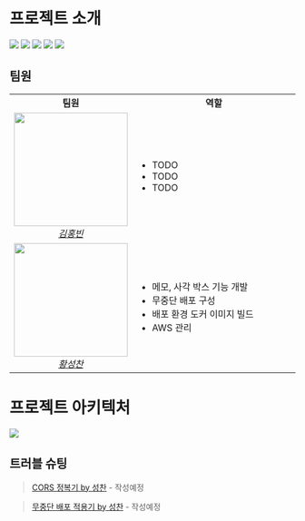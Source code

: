 # 프로젝트 소개
![](https://images.velog.io/images/prayme/post/58435a3b-a1ec-48ab-a809-5440754f4347/1.png)
![](https://images.velog.io/images/prayme/post/1a2269ff-838e-4ccf-8627-1a8161e8acf4/2.png)
![](https://images.velog.io/images/prayme/post/fddd4f71-fba3-4c99-9757-c98a64715d09/3.png)
![](https://images.velog.io/images/prayme/post/a83cb0e5-5a2c-4f8f-9c12-b704439bd35b/4.png)
![](https://images.velog.io/images/prayme/post/d6c0382d-6a93-4ac0-8c80-5cd39b2acc0e/5.png)

## 팀원
<table>
    <tr align="center">
        <td><B>팀원<B></td>
        <td width="200"><B>역할<B></td>
    </tr>
    <tr>
        <td align="center">
            <img src="https://images.velog.io/images/prayme/post/b591af56-efab-4ace-bdb9-06b0804cd358/33685054.png" width="200">
            <br>
            <a href="https://github.com/hongbin-dev"><I>김홍빈</I></a>
        </td>
        <td width="400">
            <ul>
                <li>TODO</li>
                <li>TODO</li>
                <li>TODO</li>
            </ul>
        </td>
    </tr>
    <tr>
        <td align="center">
            <img src="https://images.velog.io/images/prayme/post/a96de0de-502c-43dc-be9a-abe7e8dfdd79/34934883.png" width="200">
            <br>
            <a href="https://github.com/plzprayme"><I>황성찬</I></a>
        </td>
        <td width="400">
            <ul>
                <li>메모, 사각 박스 기능 개발</li>
                <li>무중단 배포 구성</li>
                <li>배포 환경 도커 이미지 빌드</li>
                <li>AWS 관리</li>
            </ul>
        </td>
    </tr>
</table>

# 프로젝트 아키텍처
![](https://images.velog.io/images/prayme/post/4e03b86f-58ec-49f9-9824-a5e02f598944/%ED%94%84%EB%A1%9C%EC%A0%9D%ED%8A%B8%20%EA%B5%AC%EC%84%B1%EB%8F%84.png)


## 트러블 슈팅

> [CORS 정복기 by 성찬]() - 작성예정

> [무중단 배포 적용기 by 성찬]() - 작성예정